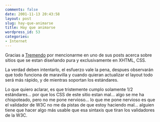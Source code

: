 ```yaml
---
comments: false
date: 2001-11-13 20:43:58
layout: post
slug: hay-que-animarse
title: Hay que animarse
wordpress_id: 53
categories:
- Internet
---
```


Gracias a [Tremendo](http://tremendo.com/bitacora/) por mencionarme en uno de sus posts acerca sobre sitios que se estan diseñando pura y exclusivamente en XHTML, CSS.





La verdad deben intentarlo, el esfuerzo vale la pena, despues observarán que todo funciona de maravilla y cuando quieran actualizar el layout todo será más rápido, y de mientras soportan los estándares.





Lo que quiero aclarar, es que tristemente cumplo solamente 1/2 estándares… por que los CSS de este sitio estan mal… algo se me ha chispoteado, pero no me pone nervioso… lo que me pone nervioso es que el validador de W3C no me da pistas de que estoy haciendo mal… alguien tiene que hacer algo más usable que esa sintaxis que tiran los validadores de la W3C.




 
